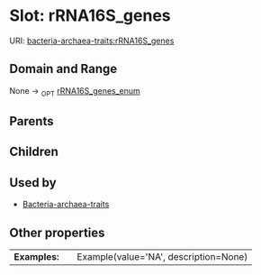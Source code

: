 
# Slot: rRNA16S_genes




URI: [bacteria-archaea-traits:rRNA16S_genes](https://w3id.org/bacteria-archaea-traitsrRNA16S_genes)


## Domain and Range

None ->  <sub>OPT</sub> [rRNA16S_genes_enum](rRNA16S_genes_enum.md)

## Parents


## Children


## Used by

 * [Bacteria-archaea-traits](Bacteria-archaea-traits.md)

## Other properties

|  |  |  |
| --- | --- | --- |
| **Examples:** | | Example(value='NA', description=None) |

